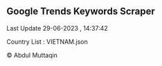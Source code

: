 

## Google Trends Keywords Scraper 
 
Last Update 29-06-2023 , 14:37:42

Country List :
VIETNAM.json



© Abdul Muttaqin 
